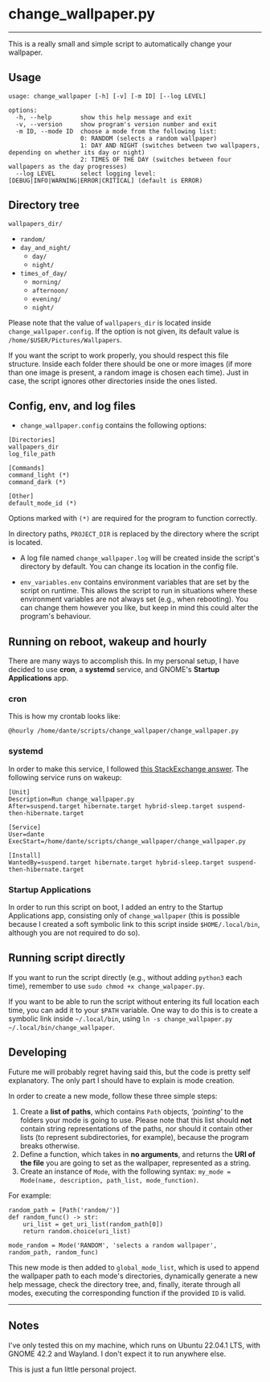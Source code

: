 # change_wallpaper.py
----------
This is a really small and simple script to automatically change your wallpaper.

## Usage
```
usage: change_wallpaper [-h] [-v] [-m ID] [--log LEVEL]

options:
  -h, --help        show this help message and exit
  -v, --version     show program's version number and exit
  -m ID, --mode ID  choose a mode from the following list:
                    0: RANDOM (selects a random wallpaper)
                    1: DAY AND NIGHT (switches between two wallpapers, depending on whether its day or night)
                    2: TIMES OF THE DAY (switches between four wallpapers as the day progresses)
  --log LEVEL       select logging level: [DEBUG|INFO|WARNING|ERROR|CRITICAL] (default is ERROR)
```

## Directory tree
`wallpapers_dir/`
- `random/`
- `day_and_night/`
  - `day/`
  - `night/`
- `times_of_day/`
  - `morning/`
  - `afternoon/`
  - `evening/`
  - `night/`

Please note that the value of `wallpapers_dir` is located inside `change_wallpaper.config`.
If the option is not given, its default value is `/home/$USER/Pictures/Wallpapers`.

If you want the script to work properly, you should respect this file structure.
Inside each folder there should be one or more images (if more than one image is present, a random image is chosen each time).
Just in case, the script ignores other directories inside the ones listed.

## Config, env, and log files
- `change_wallpaper.config` contains the following options:

```
[Directories]
wallpapers_dir
log_file_path

[Commands]
command_light (*)
command_dark (*)

[Other]
default_mode_id (*)
```

Options marked with `(*)` are required for the program to function correctly.

In directory paths, `PROJECT_DIR` is replaced by the directory where the script is located.

- A log file named `change_wallpaper.log` will be created inside the script's directory by default. You can change its location in the config file.

- `env_variables.env` contains environment variables that are set by the script on runtime. This allows the script to run in situations where these environment variables are not always set (e.g., when rebooting). You can change them however you like, but keep in mind this could alter the program's behaviour.

## Running on reboot, wakeup and hourly
There are many ways to accomplish this. In my personal setup, I have decided to use **cron**, a **systemd** service, and GNOME's **Startup Applications** app. 

### cron
This is how my crontab looks like:
```
@hourly /home/dante/scripts/change_wallpaper/change_wallpaper.py
```
### systemd
In order to make this service, I followed [this StackExchange answer](https://unix.stackexchange.com/a/492497/448805). The following service runs on wakeup:
```
[Unit]
Description=Run change_wallpaper.py
After=suspend.target hibernate.target hybrid-sleep.target suspend-then-hibernate.target

[Service]
User=dante
ExecStart=/home/dante/scripts/change_wallpaper/change_wallpaper.py

[Install]
WantedBy=suspend.target hibernate.target hybrid-sleep.target suspend-then-hibernate.target
```

### Startup Applications
In order to run this script on boot, I added an entry to the Startup Applications app, consisting only of `change_wallpaper`
(this is possible because I created a soft symbolic link to this script inside `$HOME/.local/bin`, although you are not required to do so).

## Running script directly
If you want to run the script directly (e.g., without adding `python3` each time), remember to use `sudo chmod +x change_walpaper.py`.

If you want to be able to run the script without entering its full location each time, you can add it to your `$PATH` variable. One way to do this is to create a symbolic link inside `~/.local/bin`, using `ln -s change_wallpaper.py ~/.local/bin/change_wallpaper`.

## Developing

Future me will probably regret having said this, but the code is pretty self explanatory. The only part I should have to explain is mode creation.

In order to create a new mode, follow these three simple steps:

1. Create a **list of paths**, which contains `Path` objects, *'pointing'* to the folders your mode is going to use. 
   Please note that this list should **not** contain string representations of the paths, nor should it contain other lists (to represent subdirectories, for example), because the program breaks otherwise.
2. Define a function, which takes in **no arguments**, and returns the **URI of the file** you are going to set as the wallpaper, represented as a string.
3. Create an instance of `Mode`, with the following syntax: `my_mode = Mode(name, description, path_list, mode_function)`.

For example:
```
random_path = [Path('random/')]
def random_func() -> str:
    uri_list = get_uri_list(random_path[0])
    return random.choice(uri_list)

mode_random = Mode('RANDOM', 'selects a random wallpaper', random_path, random_func)
```

This new mode is then added to `global_mode_list`, which is used to append the wallpaper path to each mode's directories, dynamically generate a new help message, check the directory tree,
and, finally, iterate through all modes, executing the corresponding function if the provided `ID` is valid.

----------
## Notes
I've only tested this on my machine, which runs on Ubuntu 22.04.1 LTS, with GNOME 42.2 and Wayland. I don't expect it to run anywhere else.

This is just a fun little personal project.
